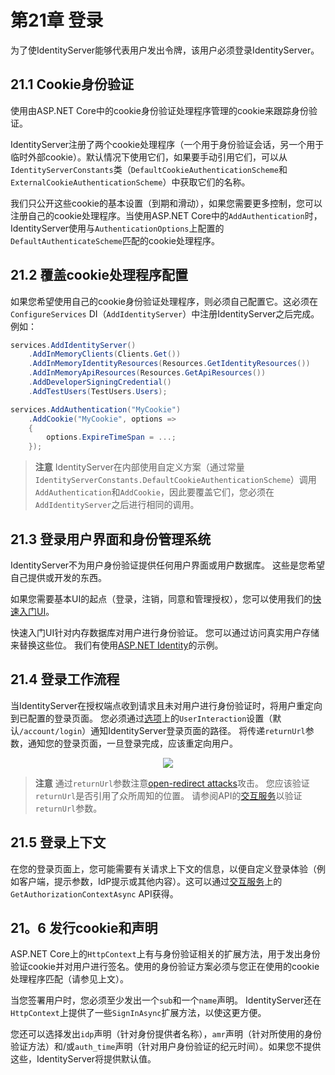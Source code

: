 # 第21章 登录
为了使IdentityServer能够代表用户发出令牌，该用户必须登录IdentityServer。

## 21.1 Cookie身份验证
使用由ASP\.NET Core中的cookie身份验证处理程序管理的cookie来跟踪身份验证。   

IdentityServer注册了两个cookie处理程序（一个用于身份验证会话，另一个用于临时外部cookie）。默认情况下使用它们，如果要手动引用它们，可以从`IdentityServerConstants`类（`DefaultCookieAuthenticationScheme`和`ExternalCookieAuthenticationScheme`）中获取它们的名称。  

我们只公开这些cookie的基本设置（到期和滑动），如果您需要更多控制，您可以注册自己的cookie处理程序。当使用ASP\.NET Core中的`AddAuthentication`时，IdentityServer使用与`AuthenticationOptions`上配置的`DefaultAuthenticateScheme`匹配的cookie处理程序。

## 21.2 覆盖cookie处理程序配置
如果您希望使用自己的cookie身份验证处理程序，则必须自己配置它。这必须在`ConfigureServices` DI（`AddIdentityServer`）中注册IdentityServer之后完成。例如：

``` C#
services.AddIdentityServer()
    .AddInMemoryClients(Clients.Get())
    .AddInMemoryIdentityResources(Resources.GetIdentityResources())
    .AddInMemoryApiResources(Resources.GetApiResources())
    .AddDeveloperSigningCredential()
    .AddTestUsers(TestUsers.Users);

services.AddAuthentication("MyCookie")
    .AddCookie("MyCookie", options =>
    {
        options.ExpireTimeSpan = ...;
    });
```

> **注意**
IdentityServer在内部使用自定义方案（通过常量`IdentityServerConstants.DefaultCookieAuthenticationScheme`）调用`AddAuthentication`和`AddCookie`，因此要覆盖它们，您必须在`AddIdentityServer`之后进行相同的调用。

## 21.3 登录用户界面和身份管理系统
IdentityServer不为用户身份验证提供任何用户界面或用户数据库。 这些是您希望自己提供或开发的东西。  

如果您需要基本UI的起点（登录，注销，同意和管理授权），您可以使用我们的[快速入门UI](https://github.com/IdentityServer/IdentityServer4.Quickstart.UI)。

快速入门UI针对内存数据库对用户进行身份验证。 您可以通过访问真实用户存储来替换这些位。 我们有使用[ASP.NET Identity](https://identityserver4.readthedocs.io/en/latest/quickstarts/8_aspnet_identity.html#refaspnetidentityquickstart)的示例。

## 21.4 登录工作流程
当IdentityServer在授权端点收到请求且未对用户进行身份验证时，将用户重定向到已配置的登录页面。 您必须通过[选项](https://github.com/thinksjay/IdentityServer4/blob/master/%E5%8F%82%E8%80%83/%E7%AC%AC61%E7%AB%A0%20IdentityServer%20Options.md)上的`UserInteraction`设置（默认`/account/login`）通知IdentityServer登录页面的路径。 将传递`returnUrl`参数，通知您的登录页面，一旦登录完成，应该重定向用户。

<div align="center">
<image src="https://identityserver4.readthedocs.io/en/latest/_images/signin_flow.png">
</div>


> **注意**
通过`returnUrl`参数注意[open-redirect attacks](https://en.wikipedia.org/wiki/URL_redirection#Security_issues)攻击。 您应该验证`returnUrl`是否引用了众所周知的位置。 请参阅API的[交互服务](https://github.com/thinksjay/IdentityServer4/blob/master/%E5%8F%82%E8%80%83/%E7%AC%AC59%E7%AB%A0%20IdentityServer%E4%BA%A4%E4%BA%92%E6%9C%8D%E5%8A%A1.md)以验证`returnUrl`参数。

## 21.5 登录上下文
在您的登录页面上，您可能需要有关请求上下文的信息，以便自定义登录体验（例如客户端，提示参数，IdP提示或其他内容）。这可以通过[交互服务](https://github.com/thinksjay/IdentityServer4/blob/master/%E5%8F%82%E8%80%83/%E7%AC%AC59%E7%AB%A0%20IdentityServer%E4%BA%A4%E4%BA%92%E6%9C%8D%E5%8A%A1.md)上的`GetAuthorizationContextAsync` API获得。

## 21。6 发行cookie和声明
ASP\.NET Core上的`HttpContext`上有与身份验证相关的扩展方法，用于发出身份验证cookie并对用户进行签名。使用的身份验证方案必须与您正在使用的cookie处理程序匹配（请参见上文）。  

当您签署用户时，您必须至少发出一个`sub`和一个`name`声明。 IdentityServer还在`HttpContext`上提供了一些`SignInAsync`扩展方法，以使这更方便。  

您还可以选择发出`idp`声明（针对身份提供者名称），`amr`声明（针对所使用的身份验证方法）和/或`auth_time`声明（针对用户身份验证的纪元时间）。如果您不提供这些，IdentityServer将提供默认值。
